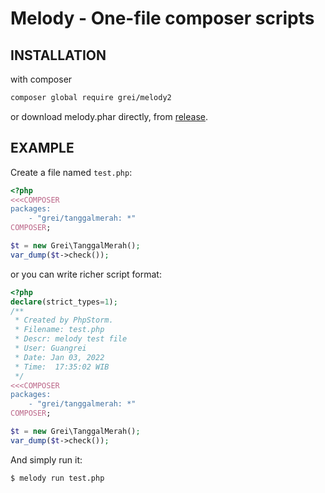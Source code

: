 Melody - One-file composer scripts
==================================

## INSTALLATION

with composer
```bash
composer global require grei/melody2
```
or download melody.phar directly, from [release](https://github.com/guangrei/melody2/releases).

## EXAMPLE

Create a file named `test.php`:

```php
<?php
<<<COMPOSER
packages:
    - "grei/tanggalmerah: *"
COMPOSER;

$t = new Grei\TanggalMerah();
var_dump($t->check());

```
or you can write richer script format:
```php
<?php
declare(strict_types=1);
/**
 * Created by PhpStorm.
 * Filename: test.php
 * Descr: melody test file
 * User: Guangrei
 * Date: Jan 03, 2022
 * Time:  17:35:02 WIB
 */
<<<COMPOSER
packages:
    - "grei/tanggalmerah: *"
COMPOSER;

$t = new Grei\TanggalMerah();
var_dump($t->check());

```


And simply run it:

```bash
$ melody run test.php
```
